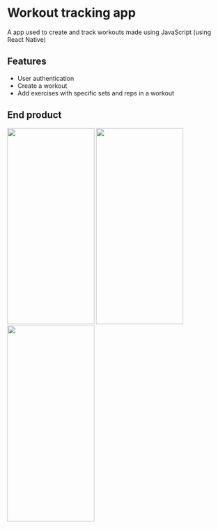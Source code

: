 # Workout tracking app
A app used to create and track workouts made using JavaScript (using React Native)

## Features
- User authentication
- Create a workout
- Add exercises with specific sets and reps in a workout

## End product
<img src="https://user-images.githubusercontent.com/86171135/127777493-2c367f84-a3c0-49e7-bb23-cd28ab5650de.PNG" width="200" height="450" /> <img src="https://user-images.githubusercontent.com/86171135/127777682-956e5bc9-c63d-47a8-b509-7b2851f35c95.PNG" width="200" height="450" />
<img src="https://user-images.githubusercontent.com/86171135/127777780-36bbf8b6-fd7c-4981-9782-bbfb483e1e00.PNG" width="200" height="450" />
